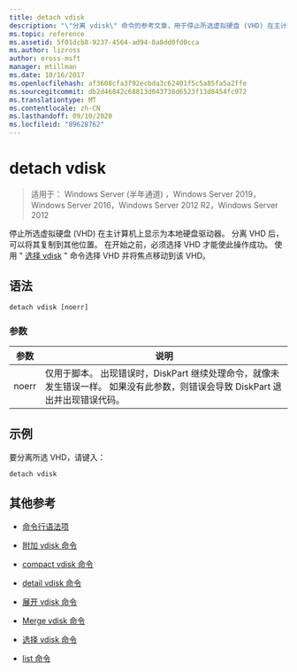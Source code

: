 ```yaml
---
title: detach vdisk
description: "\"分离 vdisk\" 命令的参考文章，用于停止所选虚拟硬盘 (VHD) 在主计算机上显示为本地硬盘驱动器。"
ms.topic: reference
ms.assetid: 5f01dcb8-9237-4564-ad94-8a8dd0fd0cca
ms.author: lizross
author: eross-msft
manager: mtillman
ms.date: 10/16/2017
ms.openlocfilehash: af3608cfa3f92ecbda3c62401f5c5a85fa5a2ffe
ms.sourcegitcommit: db2d46842c68813d043738d6523f13d8454fc972
ms.translationtype: MT
ms.contentlocale: zh-CN
ms.lasthandoff: 09/10/2020
ms.locfileid: "89628762"
---
```

# <a name="detach-vdisk"></a>detach vdisk

> 适用于： Windows Server (半年通道) ，Windows Server 2019，Windows Server 2016，Windows Server 2012 R2，Windows Server 2012

停止所选虚拟硬盘 (VHD) 在主计算机上显示为本地硬盘驱动器。 分离 VHD 后，可以将其复制到其他位置。 在开始之前，必须选择 VHD 才能使此操作成功。 使用 " [选择 vdisk](select-vdisk.md) " 命令选择 VHD 并将焦点移动到该 VHD。


## <a name="syntax"></a>语法

```
detach vdisk [noerr]
```

### <a name="parameters"></a>参数

| 参数 | 说明 |
| --------- | ----------- |
| noerr | 仅用于脚本。 出现错误时，DiskPart 继续处理命令，就像未发生错误一样。 如果没有此参数，则错误会导致 DiskPart 退出并出现错误代码。 |

## <a name="examples"></a>示例

要分离所选 VHD，请键入：

```
detach vdisk
```

## <a name="additional-references"></a>其他参考

- [命令行语法项](command-line-syntax-key.md)

- [附加 vdisk 命令](attach-vdisk.md)

- [compact vdisk 命令](compact-vdisk.md)

- [detail vdisk 命令](detail-vdisk.md)

- [展开 vdisk 命令](expand-vdisk.md)

- [Merge vdisk 命令](merge-vdisk.md)

- [选择 vdisk 命令](select-vdisk.md)

- [list 命令](list.md)
